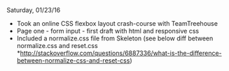 Saturday, 01/23/16
* Took an online CSS flexbox layout crash-course with TeamTreehouse<br>
* Page one - form input - first draft with html and responsive css<br>
* Included a normalize.css file from Skeleton (see below diff between normalize.css and reset.css<br>  *http://stackoverflow.com/questions/6887336/what-is-the-difference-between-normalize-css-and-reset-css)<br>
